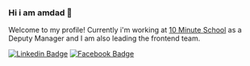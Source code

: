 ### Hi i am amdad 👋


Welcome to my profile! Currently i'm working at [10 Minute School](https://10minuteschool.com) as a Deputy Manager and I am also leading the frontend team.
<!--Website -->

[![Linkedin Badge](https://img.shields.io/badge/-LinkedIn-0e76a8?style=flat-square&logo=Linkedin&logoColor=white)](https://www.linkedin.com/in/md-amdadul-haque-b2a924a9/)
[![Facebook Badge](https://img.shields.io/badge/-Facebook-0088cc?style=flat-square&logo=Facebook&logoColor=white)](https://www.facebook.com/amdadul.haque.7165)


